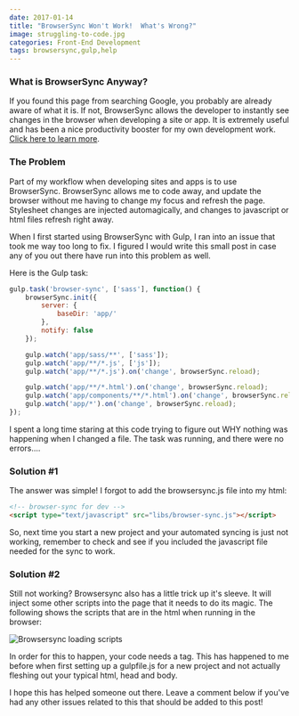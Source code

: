 ```yaml
---
date: 2017-01-14
title: "BrowserSync Won't Work!  What's Wrong?"
image: struggling-to-code.jpg
categories: Front-End Development
tags: browsersync,gulp,help
---
```


### What is BrowserSync Anyway?

If you found this page from searching Google, you probably are already aware of what it is.  If not, BrowserSync allows the developer to instantly see changes in the browser when developing a site or app.  It is extremely useful and has been a nice productivity booster for my own development work.  [Click here to learn more](https://browsersync.io/).

### The Problem

Part of my workflow when developing sites and apps is to use BrowserSync.  BrowserSync allows me to code away, and update the browser without me having to change my focus and refresh the page.  Stylesheet changes are injected automagically, and changes to javascript or html files refresh right away.

When I first started using BrowserSync with Gulp, I ran into an issue that took me way too long to fix.  I figured I would write this small post in case any of you out there have run into this problem as well.

Here is the Gulp task:

```javascript
gulp.task('browser-sync', ['sass'], function() {
    browserSync.init({
        server: {
            baseDir: 'app/'
        },
        notify: false
    });

    gulp.watch('app/sass/**', ['sass']);
    gulp.watch('app/**/*.js', ['js']);
    gulp.watch('app/**/*.js').on('change', browserSync.reload);

    gulp.watch('app/**/*.html').on('change', browserSync.reload);
    gulp.watch('app/components/**/*.html').on('change', browserSync.reload);
    gulp.watch('app/*').on('change', browserSync.reload);
});
```

I spent a long time staring at this code trying to figure out WHY nothing was happening when I changed a file.  The task was running, and there were no errors....

### Solution #1

The answer was simple!  I forgot to add the browsersync.js file into my html:

```html
<!-- browser-sync for dev -->
<script type="text/javascript" src="libs/browser-sync.js"></script>
```

So, next time you start a new project and your automated syncing is just not working, remember to check and see if you included the javascript file needed for the sync to work.

### Solution #2
Still not working?  Browsersync also has a little trick up it's sleeve.  It will inject some other scripts into the page that it needs to do its magic.  The following shows the scripts that are in the html when running in the browser:

![Browsersync loading scripts](/images/browsersync.png)

In order for this to happen, your code needs a <body> tag.  This has happened to me before when first setting up a gulpfile.js for a new project and not actually fleshing out your typical html, head and body.

I hope this has helped someone out there.  Leave a comment below if you've had any other issues related to this that should be added to this post!
